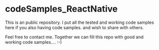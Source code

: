 # codeSamples_ReactNative

This is an public repository. I put all the tested and working code samples here if you also having code samples. and wish to share with others.

Feel free to contact me. Together we can fill this repo with good and working code samples.... :-) 
